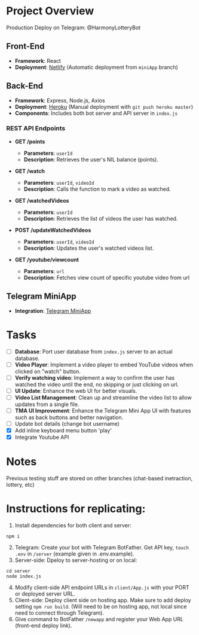 # Project Overview

Production Deploy on Telegram: @HarmonyLotteryBot

## Front-End
- **Framework**: React
- **Deployment**: [Netlify](https://hod1.netlify.app/) (Automatic deployment from `miniApp` branch)

## Back-End
- **Framework**: Express, Node.js, Axios
- **Deployment**: [Heroku](https://hod1-a52bc53a961e.herokuapp.com/) (Manual deployment with `git push heroku master`)
- **Components**: Includes both bot server and API server in `index.js`

### REST API Endpoints

- **GET /points**
  - **Parameters**: `userId`
  - **Description**: Retrieves the user's NIL balance (points).

- **GET /watch**
  - **Parameters**: `userId`, `videoId`
  - **Description**: Calls the function to mark a video as watched.

- **GET /watchedVideos**
  - **Parameters**: `userId`
  - **Description**: Retrieves the list of videos the user has watched.

- **POST /updateWatchedVideos**
  - **Parameters**: `userId`, `videoId`
  - **Description**: Updates the user's watched videos list.
 
- **GET /youtube/viewcount**
  - **Parameters**: `url`
  - **Description**: Fetches view count of specific youtube video from url

## Telegram MiniApp
- **Integration**: [Telegram MiniApp](https://t.me/HarmonyLotteryBot/hod1app)

# Tasks
- [ ] **Database**: Port user database from `index.js` server to an actual database.
- [ ] **Video Player**: Implement a video player to embed YouTube videos when clicked on "watch" button.
- [ ] **Verify watching video**: Implement a way to confirm the user has watched the video until the end, no skipping or just clicking on url.
- [ ] **UI Update**: Enhance the web UI for better visuals.
- [ ] **Video List Management**: Clean up and streamline the video list to allow updates from a single file.
- [ ] **TMA UI Improvement**: Enhance the Telegram Mini App UI with features such as back buttons and better navigation.
- [ ] Update bot details (change bot username)
- [x] Add inline keyboard menu button 'play'
- [x] Integrate Youtube API

# Notes
Previous testing stuff are stored on other branches (chat-based inetraction, lottery, etc)

# Instructions for replicating:
1. Install dependencies for both client and server:
```
npm i
```
2. Telegram: Create your bot with Telegram BotFather. Get API key, `touch .env` in `/server` (example given in .env.example). 
3. Server-side: Dpeloy to server-hosting or on local:
```
cd server
node index.js
```
4. Modify client-side API endpoint URLs in `client/App.js` with your PORT or deployed server URL.
5. Client-side: Deploy client side on hosting app. Make sure to add deploy setting `npm run build`. (Will need to be on hosting app, not local since need to connect through Telegram).
6. Give command to BotFather `/newapp` and register your Web App URL (front-end deploy link).

